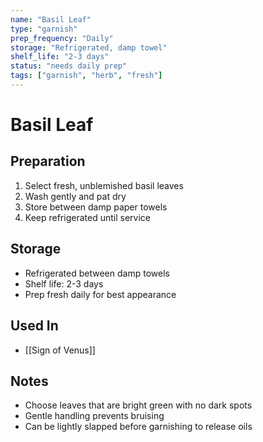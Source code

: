 ```yaml
---
name: "Basil Leaf"
type: "garnish"
prep_frequency: "Daily"
storage: "Refrigerated, damp towel"
shelf_life: "2-3 days"
status: "needs daily prep"
tags: ["garnish", "herb", "fresh"]
---
```


# Basil Leaf

## Preparation
1. Select fresh, unblemished basil leaves
2. Wash gently and pat dry
3. Store between damp paper towels
4. Keep refrigerated until service

## Storage
- Refrigerated between damp towels
- Shelf life: 2-3 days
- Prep fresh daily for best appearance

## Used In
- [[Sign of Venus]]

## Notes
- Choose leaves that are bright green with no dark spots
- Gentle handling prevents bruising
- Can be lightly slapped before garnishing to release oils